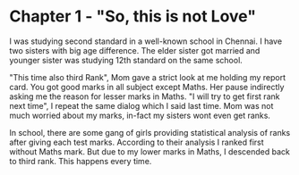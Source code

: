 # Chapter 1 - "So, this is not Love"

I was studying second standard in a well-known school in Chennai. I have two sisters with big age difference. The elder sister got married and younger sister was studying 12th standard on the same school.

"This time also third Rank", Mom gave a strict look at me holding my report card. You got good marks in all subject except Maths. Her pause indirectly asking me the reason for lesser marks in Maths.
"I will try to get first rank next time", I repeat the same dialog which I said last time. Mom was not much worried about my marks, in-fact my sisters wont even get ranks.

In school, there are some gang of girls providing statistical analysis of ranks after giving each test marks.  According to their analysis I ranked first without Maths mark. But due to my lower marks in Maths, I descended back to third rank. This happens every time.

